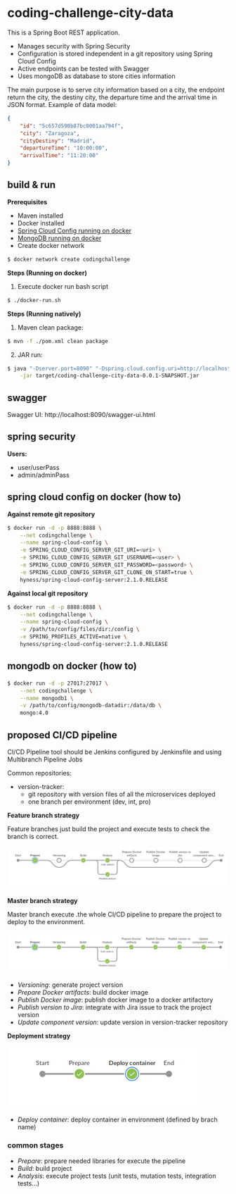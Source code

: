# coding-challenge-city-data

This is a Spring Boot REST application.
- Manages security with Spring Security
- Configuration is stored independent in a git repository using Spring Cloud Config
- Active endpoints can be tested with Swagger
- Uses mongoDB as database to store cities information

The main purpose is to serve city information based on a city, the endpoint return the city, the destiny city, the departure time and the arrival time in JSON format.
Example of data model:
```json
{
    "id": "5c657d598b87bc0001aa794f",
    "city": "Zaragoza",
    "cityDestiny": "Madrid",
    "departureTime": "10:00:00",
    "arrivalTime": "11:20:00"
}
```

## build & run

**Prerequisites**
- Maven installed
- Docker installed
- [Spring Cloud Config running on docker](##spring-cloud-config-on-docker-(how-to))
- [MongoDB running on docker](##mongodb-on-docker-(how-to))
- Create docker network
```bash
$ docker network create codingchallenge
```

**Steps (Running on docker)**
1. Execute docker run bash script
```bash
$ ./docker-run.sh
```

**Steps (Running natively)**
1. Maven clean package:
```bash
$ mvn -f ./pom.xml clean package
```
2. JAR run:
```bash
$ java "-Dserver.port=8090" "-Dspring.cloud.config.uri=http://localhost:8888" "-Djava.security.egd=file:/dev/./urandom" \
    -jar target/coding-challenge-city-data-0.0.1-SNAPSHOT.jar
```

## swagger

Swagger UI: http://localhost:8090/swagger-ui.html

## spring security

**Users:**

- user/userPass
- admin/adminPass

## spring cloud config on docker (how to)

**Against remote git repository**
```bash
$ docker run -d -p 8888:8888 \
    --net codingchallenge \
    --name spring-cloud-config \
    -e SPRING_CLOUD_CONFIG_SERVER_GIT_URI=<uri> \
    -e SPRING_CLOUD_CONFIG_SERVER_GIT_USERNAME=<user> \
    -e SPRING_CLOUD_CONFIG_SERVER_GIT_PASSWORD=<password> \
    -e SPRING_CLOUD_CONFIG_SERVER_GIT_CLONE_ON_START=true \
    hyness/spring-cloud-config-server:2.1.0.RELEASE
```
**Against local git repository**
```bash
$ docker run -d -p 8888:8888 \
    --net codingchallenge \
    --name spring-cloud-config \
    -v /path/to/config/files/dir:/config \
    -e SPRING_PROFILES_ACTIVE=native \
    hyness/spring-cloud-config-server:2.1.0.RELEASE
```

## mongodb on docker (how to)

```bash
$ docker run -d -p 27017:27017 \
    --net codingchallenge \
    --name mongodb1 \
    -v /path/to/config/mongodb-datadir:/data/db \
    mongo:4.0
```

## proposed CI/CD pipeline

CI/CD Pipeline tool should be Jenkins configured by Jenkinsfile and using Multibranch Pipeline Jobs

Common repositories:
- version-tracker:
  - git repository with version files of all the microservices deployed
  - one branch per environment (dev, int, pro)

**Feature branch strategy**

Feature branches just build the project and execute tests to check the branch is correct.

![Feature branch strategy](doc/pipeline_feature_branch.png)

**Master branch strategy**

Master branch execute .the whole CI/CD pipeline to prepare the project to deploy to the environment.

![Feature branch strategy](doc/pipeline_master_branch.png)

- _Versioning_: generate project version
- _Prepare Docker artifacts_: build docker image 
- _Publish Docker image_: publish docker image to a docker artifactory
- _Publish version to Jira_: integrate with Jira issue to track the project version
- _Update component version_: update version in version-tracker repository

**Deployment strategy**

![Feature branch strategy](doc/pipeline_deploy_environment.png)

- _Deploy container_: deploy container in environment (defined by brach name)

### common stages

- _Prepare_: prepare needed libraries for execute the pipeline
- _Build_: build project
- _Analysis_: execute project tests (unit tests, mutation tests, integration tests...)
